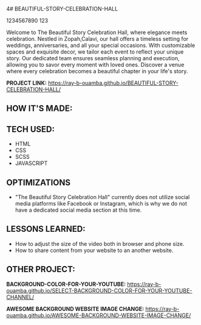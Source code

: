 4# BEAUTIFUL-STORY-CELEBRATION-HALL

1234567890  123

Welcome to The Beautiful Story Celebration Hall, where elegance meets celebration. Nestled in Zopah,Calavi, our hall offers a timeless setting for weddings, anniversaries, and all your special occasions. With customizable spaces and exquisite decor, we tailor each event to reflect your unique story. Our dedicated team ensures seamless planning and execution, allowing you to savor every moment with loved ones. Discover a venue where every celebration becomes a beautiful chapter in your life's story.

**PROJECT LINK:**  https://ray-b-ouamba.github.io/BEAUTIFUL-STORY-CELEBRATION-HALL/

## HOW IT'S MADE:
## TECH USED:
* HTML
* CSS
* SCSS
* JAVASCRIPT

## OPTIMIZATIONS
* "The Beautiful Story Celebration Hall" currently does not utilize social media platforms like Facebook or Instagram, which is why we do not have a dedicated social media section at this time.

## LESSONS LEARNED:
* How to adjust the size of the video both in browser and phone size.
* How to share content from your website to an another website.

## OTHER PROJECT:
**BACKGROUND-COLOR-FOR-YOUR-YOUTUBE:**
https://ray-b-ouamba.github.io/SELECT-BACKGROUND-COLOR-FOR-YOUR-YOUTUBE-CHANNEL/

**AWESOME BACKGROUND WEBSITE IMAGE CHANGE:**
https://ray-b-ouamba.github.io/AWESOME-BACKGROUND-WEBSITE-IMAGE-CHANGE/

